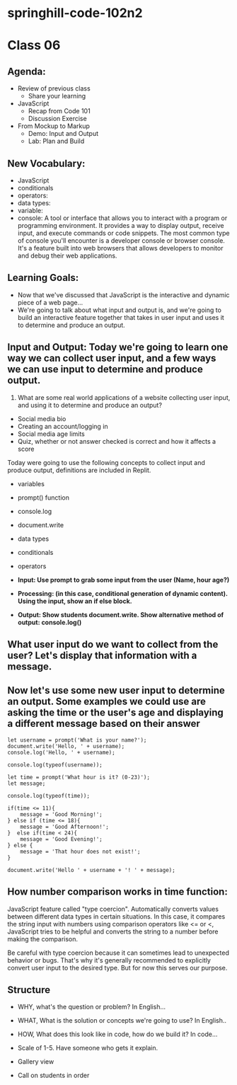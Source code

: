 # springhill-code-102n2

# Class 06
## Agenda:
- Review of previous class
  - Share your learning
- JavaScript
  - Recap from Code 101
  - Discussion Exercise
- From Mockup to Markup
  - Demo: Input and Output
  - Lab: Plan and Build

## New Vocabulary:
- JavaScript
- conditionals
- operators: 
- data types: 
- variable:
- console: A tool or interface that allows you to interact with a program or programming environment. It provides a way to display output, receive input, and execute commands or code snippets. The most common type of console you'll encounter is a developer console or browser console. It's a feature built into web browsers that allows developers to monitor and debug their web applications.

## Learning Goals:
- Now that we've discussed that JavaScript is the interactive and dynamic piece of a web page...
- We're going to talk about what input and output is, and we're going to build an interactive feature together that takes in user input and uses it to determine and produce an output.

## Input and Output: Today we're going to learn one way we can collect user input, and a few ways we can use input to determine and produce output.

1. What are some real world applications of a website collecting user input, and using it to determine and produce an output?
  - Social media bio
  - Creating an account/logging in
  - Social media age limits
  - Quiz, whether or not answer checked is correct and how it affects a score
  
Today were going to use the following concepts to collect input and produce output, definitions are included in Replit.
- variables
- prompt() function
- console.log
- document.write
- data types
- conditionals
- operators

- **Input: Use prompt to grab some input from the user (Name, hour age?)**
- **Processing: (in this case, conditional generation of dynamic content). Using the input, show an if else block.**
- **Output: Show students document.write. Show alternative method of output: console.log()**

## What user input do we want to collect from the user? Let's display that information with a message.
## Now let's use some new user input to determine an output. Some examples we could use are asking the time or the user's age and displaying a different message based on their answer

```
let username = prompt('What is your name?');
document.write('Hello, ' + username);
console.log('Hello, ' + username);

console.log(typeof(username));

let time = prompt('What hour is it? (0-23)');
let message;

console.log(typeof(time));

if(time <= 11){
    message = 'Good Morning!';
} else if (time <= 18){
    message = 'Good Afternoon!';
}  else if(time < 24){
    message = 'Good Evening!';
} else {
    message = 'That hour does not exist!';
}

document.write('Hello ' + username + '! ' + message);
```

## How number comparison works in time function:
JavaScript feature called "type coercion". Automatically converts values between different data types in certain situations. In this case, it compares the string input with numbers using comparison operators like <= or <, JavaScript tries to be helpful and converts the string to a number before making the comparison.

Be careful with type coercion because it can sometimes lead to unexpected behavior or bugs. That's why it's generally recommended to explicitly convert user input to the desired type. But for now this serves our purpose.

## Structure

- WHY, what's the question or problem? In English...
- WHAT, What is the solution or concepts we're going to use? In English..
- HOW, What does this look like in code, how do we build it? In code...

- Scale of 1-5. Have someone who gets it explain.
- Gallery view
- Call on students in order

